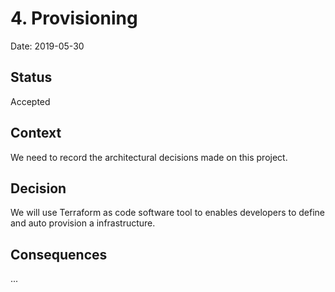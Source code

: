 # 4. Provisioning

Date: 2019-05-30

## Status

Accepted

## Context

We need to record the architectural decisions made on this project.

## Decision

We will use Terraform as code software tool to enables developers to define and auto provision a infrastructure.

## Consequences

...
